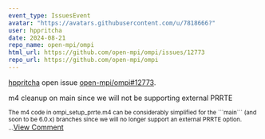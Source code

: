 ```yaml
---
event_type: IssuesEvent
avatar: "https://avatars.githubusercontent.com/u/7818666?"
user: hppritcha
date: 2024-08-21
repo_name: open-mpi/ompi
html_url: https://github.com/open-mpi/ompi/issues/12773
repo_url: https://github.com/open-mpi/ompi
---
```


<a href='https://github.com/hppritcha' target='_blank'>hppritcha</a> open issue <a href='https://github.com/open-mpi/ompi/issues/12773' target='_blank'>open-mpi/ompi#12773</a>.

<p>m4 cleanup on main since we will not be supporting external PRRTE</p><small>The m4 code in ompi_setup_prrte.m4 can be considerably simplified for the ```main``` (and soon to be 6.0.x) branches since we will no longer support an external PRRTE option.  ...</small><a href='https://github.com/open-mpi/ompi/issues/12773' target='_blank'>View Comment</a>